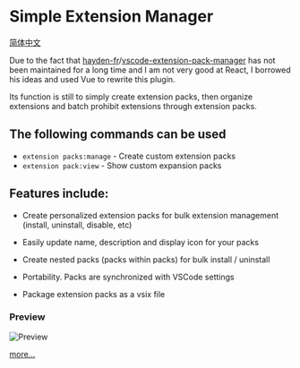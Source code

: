 # Simple Extension Manager

[简体中文](./assets/README.zh-cn.md)

Due to the fact that [hayden-fr](https://github.com/hayden-fr)/[vscode-extension-pack-manager](https://github.com/hayden-fr/vscode-extension-pack-manager)
has not been maintained for a long time and I am not very good at React, I borrowed his ideas and used Vue to rewrite this plugin.

Its function is still to simply create extension packs, then organize extensions and batch prohibit extensions through extension packs.

## The following commands can be used

- `extension packs:manage`  - Create custom extension packs
- `extension pack:view`     - Show custom expansion packs

## Features include:

- Create personalized extension packs for bulk extension management (install, uninstall, disable, etc)
- Easily update name, description and display icon for your packs
- Create nested packs (packs within packs) for bulk install / uninstall
- Portability. Packs are synchronized with VSCode settings 

- Package extension packs as a vsix file

### Preview

![Preview](https://github.com/bloodycrownD/simple-extension-manager/blob/main/assets/intro1.gif?raw=true)

[more...](./assets/more.md)